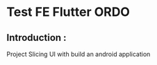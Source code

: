 # Test FE Flutter ORDO
## <a name="introduction"></a> Introduction :
Project Slicing UI with build an android application
